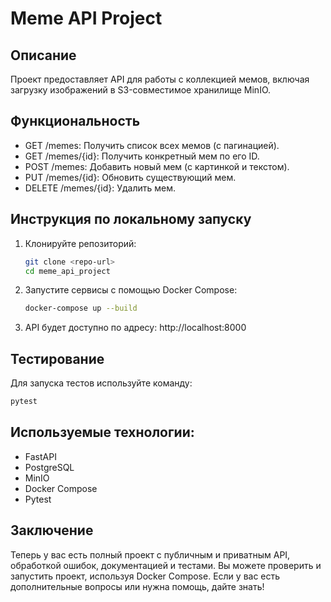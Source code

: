 # Meme API Project

## Описание

Проект предоставляет API для работы с коллекцией мемов, включая загрузку изображений в S3-совместимое хранилище MinIO.

## Функциональность

- GET /memes: Получить список всех мемов (с пагинацией).
- GET /memes/{id}: Получить конкретный мем по его ID.
- POST /memes: Добавить новый мем (с картинкой и текстом).
- PUT /memes/{id}: Обновить существующий мем.
- DELETE /memes/{id}: Удалить мем.

## Инструкция по локальному запуску

1. Клонируйте репозиторий:
    ```bash
    git clone <repo-url>
    cd meme_api_project
    ```

2. Запустите сервисы с помощью Docker Compose:
    ```bash
    docker-compose up --build
    ```

3. API будет доступно по адресу: http://localhost:8000

## Тестирование

Для запуска тестов используйте команду:
```bash
pytest
```

## Используемые технологии:
- FastAPI
- PostgreSQL
- MinIO
- Docker Compose
- Pytest

## Заключение

Теперь у вас есть полный проект с публичным и приватным API, обработкой ошибок, документацией и тестами. Вы можете проверить и запустить проект, используя Docker Compose. Если у вас есть дополнительные вопросы или нужна помощь, дайте знать!

